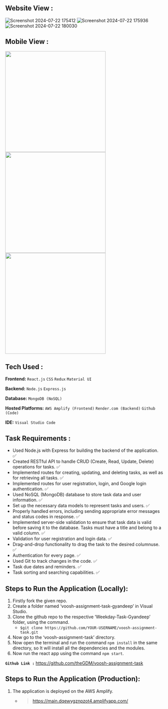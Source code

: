 ## **Website View :**
![Screenshot 2024-07-22 175412](https://github.com/user-attachments/assets/b90d4beb-4d89-4ef7-a615-83aa52b024a0)
![Screenshot 2024-07-22 175936](https://github.com/user-attachments/assets/cb43a1df-67fd-430f-b0ef-4d345e894965)
![Screenshot 2024-07-22 180030](https://github.com/user-attachments/assets/a8c8ee52-095a-41f9-b10b-5179d10a3f52)


## **Mobile View :**
<p float="left">
  <img src="" width="320" />
  <img src="" width="320" /> 
  <img src="" width="320" /> 
</p>

## **Tech Used :**
**Frontend:** `React.js` `CSS` `Redux` `Material UI`

**Backend:** `Node.js` `Express.js`

**Database:** `MongoDB (NoSQL)`

**Hosted Platforms:** `AWS Amplify (Frontend)` `Render.com (Backend)` `Github (Code)`

**IDE:** `Visual Studio Code`

## **Task Requirements :**
- Used Node.js with Express for building the backend of the application. ✅
- Created RESTful API to handle CRUD (Create, Read, Update, Delete) operations for tasks. ✅
- Implemented routes for creating, updating, and deleting tasks, as well as for retrieving all tasks. ✅
-  Implemented routes for user registration, login, and Google login authentication. ✅
- Used NoSQL (MongoDB) database to store task data and user information. ✅
- Set up the necessary data models to represent tasks and users. ✅
- Properly handled errors, including sending appropriate error messages and status codes in response. ✅
- Implemented server-side validation to ensure that task data is valid before saving it to the database. Tasks must have a title and belong to a valid column. ✅
- Validation for user registration and login data. ✅
- Drag-and-drop functionality to drag the task to the desired columnuse. ✅
- Authentication for every page. ✅
- Used Git to track changes in the code. ✅
- Task due dates and reminders. ✅
- Task sorting and searching capabilities. ✅

## **Steps to Run the Application (Locally):**
1. Firstly fork the given repo.
2. Create a folder named ‘voosh-assignment-task-gyandeep’ in Visual Studio.
3. Clone the github repo to the respective ‘Weekday-Task-Gyandeep’ folder, using the command.
   - `$git clone https://github.com/YOUR-USERNAME/voosh-assignment-task.git`
4. Now go to the ‘voosh-assignment-task’ directory.
5. Now open the terminal and run the command `npm install` in the same directory, so
    It will install all the dependencies and the modules.
6. Now run the react app using the command `npm start`.


**`Github Link :`** https://github.com/theGDM/voosh-assignment-task


## **Steps to Run the Application (Production):**

1. The application is deployed on the AWS Amplify.
    - > https://main.dqewygznpzot4.amplifyapp.com/
